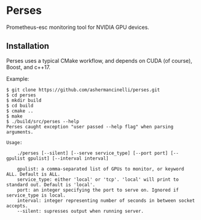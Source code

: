 # Perses

Prometheus-esc monitoring tool for NVIDIA GPU devices.

## Installation

Perses uses a typical CMake workflow, and depends on CUDA (of course), Boost, and c++17.

Example:

```console
$ git clone https://github.com/ashermancinelli/perses.git
$ cd perses
$ mkdir build
$ cd build
$ cmake ..
$ make
$ ./build/src/perses --help
Perses caught exception "user passed --help flag" when parsing arguments.

Usage:

	./perses [--silent] [--serve service_type] [--port port] [--gpulist gpulist] [--interval interval]

	gpulist: a comma-separated list of GPUs to monitor, or keyword ALL. Default is ALL.
	service_type: either 'local' or 'tcp'. 'local' will print to standard out. Default is 'local'.
	port: an integer specifying the port to serve on. Ignored if service_type is local.
	interval: integer representing number of seconds in between socket accepts.
	--silent: supresses output when running server.
```
